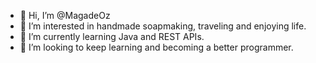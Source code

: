 - 👋 Hi, I’m @MagadeOz
- 👀 I’m interested in handmade soapmaking, traveling and enjoying life.
- 🌱 I’m currently learning Java and REST APIs.
- 💞️ I’m looking to keep learning and becoming a better programmer.


<!---
MagadeOz/MagadeOz is a ✨ special ✨ repository because its `README.md` (this file) appears on your GitHub profile.
You can click the Preview link to take a look at your changes.
--->
